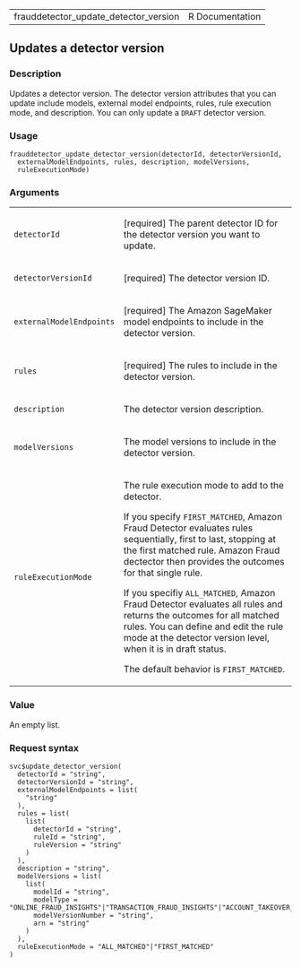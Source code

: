 <table style="width: 100%;">
<tbody>
<tr class="odd">
<td>frauddetector_update_detector_version</td>
<td style="text-align: right;">R Documentation</td>
</tr>
</tbody>
</table>

## Updates a detector version

### Description

Updates a detector version. The detector version attributes that you can
update include models, external model endpoints, rules, rule execution
mode, and description. You can only update a `DRAFT` detector version.

### Usage

    frauddetector_update_detector_version(detectorId, detectorVersionId,
      externalModelEndpoints, rules, description, modelVersions,
      ruleExecutionMode)

### Arguments

<table>
<colgroup>
<col style="width: 35%" />
<col style="width: 65%" />
</colgroup>
<tbody>
<tr class="odd">
<td><code
id="frauddetector_update_detector_version_:_detectorId">detectorId</code></td>
<td><p>[required] The parent detector ID for the detector version you
want to update.</p></td>
</tr>
<tr class="even">
<td><code
id="frauddetector_update_detector_version_:_detectorVersionId">detectorVersionId</code></td>
<td><p>[required] The detector version ID.</p></td>
</tr>
<tr class="odd">
<td><code
id="frauddetector_update_detector_version_:_externalModelEndpoints">externalModelEndpoints</code></td>
<td><p>[required] The Amazon SageMaker model endpoints to include in the
detector version.</p></td>
</tr>
<tr class="even">
<td><code
id="frauddetector_update_detector_version_:_rules">rules</code></td>
<td><p>[required] The rules to include in the detector version.</p></td>
</tr>
<tr class="odd">
<td><code
id="frauddetector_update_detector_version_:_description">description</code></td>
<td><p>The detector version description.</p></td>
</tr>
<tr class="even">
<td><code
id="frauddetector_update_detector_version_:_modelVersions">modelVersions</code></td>
<td><p>The model versions to include in the detector version.</p></td>
</tr>
<tr class="odd">
<td><code
id="frauddetector_update_detector_version_:_ruleExecutionMode">ruleExecutionMode</code></td>
<td><p>The rule execution mode to add to the detector.</p>
<p>If you specify <code>FIRST_MATCHED</code>, Amazon Fraud Detector
evaluates rules sequentially, first to last, stopping at the first
matched rule. Amazon Fraud dectector then provides the outcomes for that
single rule.</p>
<p>If you specifiy <code>ALL_MATCHED</code>, Amazon Fraud Detector
evaluates all rules and returns the outcomes for all matched rules. You
can define and edit the rule mode at the detector version level, when it
is in draft status.</p>
<p>The default behavior is <code>FIRST_MATCHED</code>.</p></td>
</tr>
</tbody>
</table>

### Value

An empty list.

### Request syntax

    svc$update_detector_version(
      detectorId = "string",
      detectorVersionId = "string",
      externalModelEndpoints = list(
        "string"
      ),
      rules = list(
        list(
          detectorId = "string",
          ruleId = "string",
          ruleVersion = "string"
        )
      ),
      description = "string",
      modelVersions = list(
        list(
          modelId = "string",
          modelType = "ONLINE_FRAUD_INSIGHTS"|"TRANSACTION_FRAUD_INSIGHTS"|"ACCOUNT_TAKEOVER_INSIGHTS",
          modelVersionNumber = "string",
          arn = "string"
        )
      ),
      ruleExecutionMode = "ALL_MATCHED"|"FIRST_MATCHED"
    )
